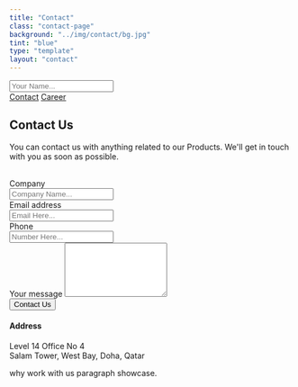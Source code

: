 ```yaml
---
title: "Contact"
class: "contact-page"
background: "../img/contact/bg.jpg"
tint: "blue"
type: "template"
layout: "contact"
---
```

<div class="container content-contact-left">
                          </div>
                          <input type="text" class="form-control" placeholder="Your Name..." aria-label="Your Name..." >
  <div class="row">
    <div class="col-sm-2">
      <div class="nav flex-column nav-pills" id="v-pills-tab" role="tablist" aria-orientation="vertical">
        <a class="nav-link nav-link-contact active" id="v-pills-contact-tab" data-toggle="pill" href="#v-pills-contact" role="tab" aria-controls="v-pills-contact" aria-selected="true">Contact</a>
        <a class="nav-link nav-link-contact" id="v-pills-career-tab" data-toggle="pill" href="#v-pills-career" role="tab" aria-controls="v-pills-career" aria-selected="false">Career</a>
      </div>
    </div>
    <div class="col-sm-10">
      <div class="tab-content" id="v-pills-tabContent">  
        <div class="tab-pane fade show active" id="v-pills-contact" role="tabpanel" aria-labelledby="v-pills-contact-tab">
          <div class="row">
            <div class="col-sm-6 mr-auto">
              <div class="contactform">
                <h2 class="title">Contact Us</h2>
                <p class="description">You can contact us with anything related to our Products. We'll get in touch with you as soon as possible.<br><br>
                </p>
                <form role="form" id="contact-form" method="post" netlify>
                  <label>Company</label>
                  <div class="input-group">
                    <div class="input-group-prepend">
                      <span class="input-group-text"><i class="now-ui-icons users_circle-08"></i></span>
                    </div>
                    <input type="text" class="form-control" placeholder="Company Name..." aria-label="Company Name..." >
                  </div>
                  <label>Email address</label>
                  <div class="input-group">
                    <div class="input-group-prepend">
                      <span class="input-group-text" ><i class="now-ui-icons ui-1_email-85"></i></span>
                    </div>
                    <input type="email" class="form-control" placeholder="Email Here..." aria-label="Email Here...">
                  </div>
                  <label>Phone</label>
                  <div class="input-group">
                    <div class="input-group-prepend">
                      <span class="input-group-text"><i class="now-ui-icons tech_mobile"></i></span>
                    </div>
                    <input type="text" class="form-control" placeholder="Number Here...">
                  </div>
                  <div class="form-group">
                    <label>Your message</label>
                    <textarea name="message" class="form-control" id="message" rows="6"></textarea>
                  </div>
                  <div class="submit text-center">
                    <input type="submit" class="btn btn-primary btn-raised btn-round" value="Contact Us" />
                  </div>
                </form>
              </div>
            </div>
            <div class="col-sm-6 mr-auto">          
              <div class="info info-horizontal">
                <div class="icon icon-primary">
                  <i class="now-ui-icons location_pin icon-location"></i>
                </div>
                <div class="description">
                  <h4 class="info-title">Address</h4>
                  <p> Level 14 Office No 4<br />
                      Salam Tower, West Bay, Doha, Qatar
                  </p>
                </div>
              </div>
            </div>
          </div>
        </div>
        <div class="tab-pane fade" id="v-pills-career" role="tabpanel" aria-labelledby="v-pills-career-tab">
            <p>
              why work with us paragraph showcase.
            </p>         
        </div>
      </div>
    </div>
  </div>
</div>
